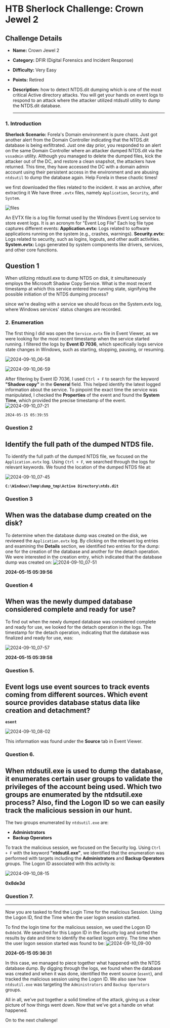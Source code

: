 # HTB Sherlock Challenge: Crown Jewel 2

## Challenge Details

- **Name:** Crown Jewel 2
- **Category:** DFIR (Digital Forensics and Incident Response)
- **Difficulty:** Very Easy
- **Points:**  Retired
- **Description:** how to detect NTDS.dit dumping which is one of the most critical Active directory attacks. You will get your hands on event logs to respond to an attack where the attacker utilized ntdsutil utility to dump the NTDS.dit database.

  -----


### 1. Introduction

**Sherlock Scenario:** Forela's Domain environment is pure chaos. Just got another alert from the Domain Controller indicating that the NTDS.dit database is being exfiltrated. Just one day prior, you responded to an alert on the same Domain Controller where an attacker dumped NTDS.dit via the `vssadmin` utility. Although you managed to delete the dumped files, kick the attacker out of the DC, and restore a clean snapshot, the attackers have returned. This time, they have accessed the DC with a domain admin account using their persistent access in the environment and are abusing `ntdsutil` to dump the database again. Help Forela in these chaotic times!


we first downloaded the files related to the incident. it was an archive, after extracting it
We have three `.evtx` files, namely `Application`, `Security`, and `System`.


![files](https://github.com/user-attachments/assets/2381048b-4d41-4a6b-9d75-d20485eb692d)



An EVTX file is a log file format used by the Windows Event Log service to store event logs. It is an acronym for "Event Log File"
Each log file type captures different events:
**Application.evtx:** Logs related to software applications running on the system (e.g., crashes, warnings).
**Security.evtx:** Logs related to security, such as logins, logouts, and other audit activities.
**System.evtx:** Logs generated by system components like drivers, services, and other core functions.

## Question 1
When utilizing ntdsutil.exe to dump NTDS on disk, it simultaneously employs the Microsoft Shadow Copy Service. What is the most recent timestamp at which this service entered the running state, signifying the possible initiation of the NTDS dumping process?

since we're dealing with a service we should focus on the System.evtx log, where Windows services' status changes are recorded.



### 2. Enumeration

The first thing I did was open the `Service.evtx` file in Event Viewer, as we were looking for the most recent timestamp when the service started running. I filtered the logs by **Event ID 7036**, which specifically logs service state changes in Windows, such as starting, stopping, pausing, or resuming.

![2024-09-10_06-58](https://github.com/user-attachments/assets/0ab3c528-2dc4-4f04-8379-15b4a98f626a)

![2024-09-10_06-59](https://github.com/user-attachments/assets/49adda3f-5c91-4106-be48-903033dbbd33)


After filtering by Event ID 7036, I used `Ctrl + F` to search for the keyword **"Shadow copy"** in the **General** field. This helped identify the latest logged information about the service. To pinpoint the exact time the service was manipulated, I checked the **Properties** of the event and found the **System Time**, which provided the precise timestamp of the event.
![2024-09-10_07-21](https://github.com/user-attachments/assets/5af8ba50-5fa6-48be-8c47-96524accda58)


`2024-05-15 05:39:55`


### Question 2
Identify the full path of the dumped NTDS file.
--
To identify the full path of the dumped NTDS file, we focused on the `Application.evtx` log. Using `Ctrl + F`, we searched through the logs for relevant keywords. We found the location of the dumped NTDS file at:

![2024-09-10_07-45](https://github.com/user-attachments/assets/767210be-9b8c-410d-a3c5-55fa392ee397)


**`C:\Windows\Temp\dump_tmp\Active Directory\ntds.dit`**

### Question 3
When was the database dump created on the disk?
----

To determine when the database dump was created on the disk, we reviewed the `Application.evtx` log. By clicking on the relevant log entries and examining the **Details** section, we identified two entries for the dump: one for the creation of the database and another for the detach operation. We were interested in the creation entry, which indicated that the database dump was created on:
![2024-09-10_07-51](https://github.com/user-attachments/assets/816f574c-8392-4884-b8a6-11a00d25d43b)


**2024-05-15 05:39:56**

### Question 4
When was the newly dumped database considered complete and ready for use?
----
To find out when the newly dumped database was considered complete and ready for use, we looked for the detach operation in the logs. The timestamp for the detach operation, indicating that the database was finalized and ready for use, was:

![2024-09-10_07-57](https://github.com/user-attachments/assets/7c2a1a85-9862-4a31-93c4-993a36901b7f)

**2024-05-15 05:39:58**


### Question 5.
Event logs use event sources to track events coming from different sources. Which event source provides database status data like creation and detachment?
----
**`esent`**


![2024-09-10_08-02](https://github.com/user-attachments/assets/ce109eff-7193-4f6c-b59f-b1d3ed830797)

This information was found under the **Source** tab in Event Viewer.

### Question 6. 
When ntdsutil.exe is used to dump the database, it enumerates certain user groups to validate the privileges of the account being used. Which two groups are enumerated by the ntdsutil.exe process? Also, find the Logon ID so we can easily track the malicious session in our hunt.
----
 The two groups enumerated by `ntdsutil.exe` are:

- **Administrators**
- **Backup Operators**

To track the malicious session, we focused on the Security log. Using `Ctrl + F` with the keyword **"ntdsutil.exe"**, we identified that the enumeration was performed with targets including the **Administrators** and **Backup Operators** groups. The Logon ID associated with this activity is:

![2024-09-10_08-15](https://github.com/user-attachments/assets/05d2db9c-f7b8-4836-8b0f-24723598505d)


**0x8de3d**

### Question 7.
----

Now you are tasked to find the Login Time for the malicious Session. Using the Logon ID, find the Time when the user logon session started.

To find the login time for the malicious session, we used the Logon ID `0x8de3d`. We searched for this Logon ID in the Security log and sorted the results by date and time to identify the earliest logon entry. The time when the user logon session started was found to be:
![2024-09-10_09-00](https://github.com/user-attachments/assets/c33aa801-6431-4d08-821a-05d69d7760da)

**2024-05-15 05:36:31**



In this case, we managed to piece together what happened with the NTDS database dump. By digging through the logs, we found when the database was created and when it was done, identified the event source (`esent`), and tracked the malicious session using the Logon ID. We also saw how `ntdsutil.exe` was targeting the `Administrators` and `Backup Operators` groups.

All in all, we’ve put together a solid timeline of the attack, giving us a clear picture of how things went down. Now that we’ve got a handle on what happened.

On to the next challenge!



